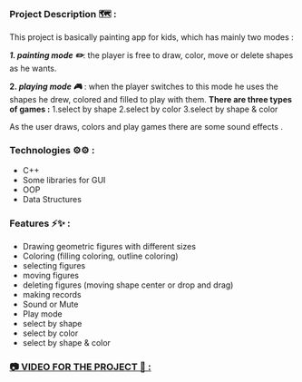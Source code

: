 ### **Project Description 🗺️ :**
This project is basically painting app for kids, which has mainly two modes :

**_1. painting mode :pencil2:_**: the player is free to draw, color, move or delete shapes as he wants. 

**2. _playing mode 🎮_** : when the player switches to this mode he uses the shapes he drew, colored and filled to play with them.
**There are three types of games :** 
1.select by shape
2.select by color 
3.select by shape & color

As the user draws, colors and play games there are some sound effects .

### Technologies :gear::gear: :
- C++
- Some libraries for GUI
- OOP
- Data Structures

### Features ⚡✨ : 

- Drawing geometric figures with different sizes
- Coloring (filling coloring, outline coloring)
- selecting figures
- moving figures
- deleting figures (moving shape center or drop and drag)
- making records
- Sound or Mute
- Play mode
- select by shape
- select by color
- select by shape & color

### [ 📷 VIDEO FOR THE PROJECT 🎥 :](https://drive.google.com/file/d/1NgNT3RIRSiUDohq_6mbigCFEK-y_JG84/view?usp=drive_link)
